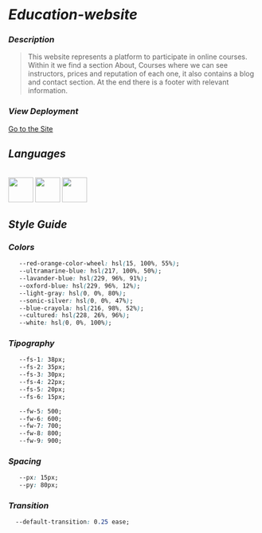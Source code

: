 # _Education-website_

### _Description_
>This website represents a platform to participate in online courses. Within it we find a section About, Courses where we can see instructors, prices and reputation of each one, it also contains a blog and contact section. At the end there is a footer with relevant information.

 ### _View Deployment_
 [Go to the Site](https://fernandomoyano.github.io/Education-website/)

## _Languages_

<link rel="stylesheet" href="devicon.min.css">
<div "style=inline_block"><br>

 <img width="50px" height="50px" src="https://cdn.jsdelivr.net/gh/devicons/devicon/icons/html5/html5-original-wordmark.svg" />
 <img width="50px" height="50px" src="https://cdn.jsdelivr.net/gh/devicons/devicon/icons/css3/css3-original-wordmark.svg" />
 <img width="50px" height="50px" src="https://cdn.jsdelivr.net/gh/devicons/devicon/icons/javascript/javascript-original.svg" />
 </div>
 
 ## _Style Guide_
 
 ### _Colors_
 
 ``` css 
    --red-orange-color-wheel: hsl(15, 100%, 55%);
    --ultramarine-blue: hsl(217, 100%, 50%);
    --lavander-blue: hsl(229, 96%, 91%);
    --oxford-blue: hsl(229, 96%, 12%);
    --light-gray: hsl(0, 0%, 80%);
    --sonic-silver: hsl(0, 0%, 47%);
    --blue-crayola: hsl(216, 98%, 52%);
    --cultured: hsl(228, 26%, 96%);
    --white: hsl(0, 0%, 100%);  
 ```
 
 ### _Tipography_
 
 ``` css
    --fs-1: 38px;
    --fs-2: 35px;
    --fs-3: 30px;
    --fs-4: 22px;
    --fs-5: 20px;
    --fs-6: 15px;

    --fw-5: 500;
    --fw-6: 600;
    --fw-7: 700;
    --fw-8: 800;
    --fw-9: 900;
 ``` 
 
 ### _Spacing_
 ``` css
    --px: 15px;
    --py: 80px;
 ``` 
 
 ### _Transition_
 ``` css
   --default-transition: 0.25 ease;
 ```
 
 

 
